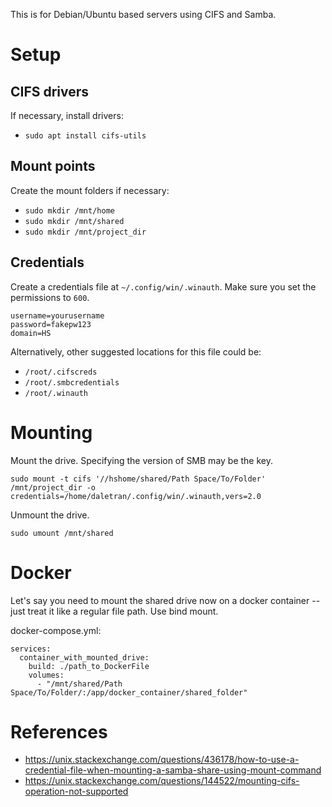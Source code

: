This is for Debian/Ubuntu based servers using CIFS and Samba.

# Setup
## CIFS drivers
If necessary, install drivers:
* `sudo apt install cifs-utils`

## Mount points
Create the mount folders if necessary:
* `sudo mkdir /mnt/home`
* `sudo mkdir /mnt/shared`
* `sudo mkdir /mnt/project_dir`


## Credentials
Create a credentials file at `~/.config/win/.winauth`. Make sure you set the
permissions to `600`.

```
username=yourusername
password=fakepw123
domain=HS
```

Alternatively, other suggested locations for this file could be:

* `/root/.cifscreds`
* `/root/.smbcredentials`
* `/root/.winauth`

# Mounting

Mount the drive. Specifying the version of SMB may be the key.

```
sudo mount -t cifs '//hshome/shared/Path Space/To/Folder' /mnt/project_dir -o credentials=/home/daletran/.config/win/.winauth,vers=2.0

```

Unmount the drive.

```
sudo umount /mnt/shared
```

# Docker

Let's say you need to mount the shared drive now on a docker container -- just 
treat it like a regular file path. Use bind mount.

docker-compose.yml:

```
services:
  container_with_mounted_drive:
    build: ./path_to_DockerFile
    volumes:
      - "/mnt/shared/Path Space/To/Folder/:/app/docker_container/shared_folder"
```

# References
* https://unix.stackexchange.com/questions/436178/how-to-use-a-credential-file-when-mounting-a-samba-share-using-mount-command
* https://unix.stackexchange.com/questions/144522/mounting-cifs-operation-not-supported